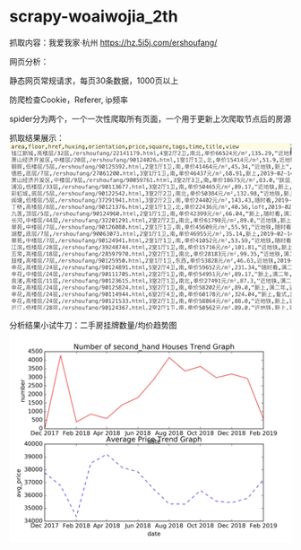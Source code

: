 # scrapy-woaiwojia_2th
抓取内容：我爱我家·杭州 https://hz.5i5j.com/ershoufang/

网页分析：

静态网页常规请求，每页30条数据，1000页以上

防爬检查Cookie，Referer, ip频率

spider分为两个，一个一次性爬取所有页面，一个用于更新上次爬取节点后的房源

抓取结果展示：
![Image text](https://github.com/Bigbenen/scrapy-woaiwojia_2th/blob/master/a.png)

分析结果小试牛刀：二手房挂牌数量/均价趋势图
![Image text](https://github.com/Bigbenen/scrapy-woaiwojia_2th/blob/master/20190215.jpg)
